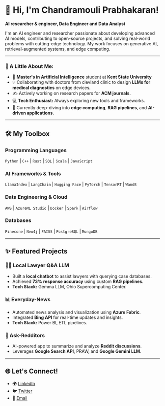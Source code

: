 # 👋 Hi, I'm Chandramouli Prabhakaran!

**AI researcher & engineer, Data Engineer and Data Analyst**

I'm an AI engineer and researcher passionate about developing advanced AI models, contributing to open-source projects, and solving real-world problems with cutting-edge technology. My work focuses on generative AI, retrieval-augmented systems, and edge computing.

---

### 🚀 A Little About Me:
- 🌟 **Master's in Artificial Intelligence** student at **Kent State University**  
- 💡 Collaborating with doctors from clevland clinic to design **LLMs for medical diagnostics** on edge devices.  
- ✍️ Actively working on research papers for **ACM journals**.  
- 💻 **Tech Enthusiast:** Always exploring new tools and frameworks.  
- 🌱 Currently deep-diving into **edge computing**, **RAG pipelines**, and **AI-driven applications**.

---

## 🛠 My Toolbox
### Programming Languages
`Python` | `C++` | `Rust` | `SQL` | `Scala` | `JavaScript`

### AI Frameworks & Tools
`LlamaIndex` | `LangChain` | `Hugging Face` | `PyTorch` | `TensorRT` | `WandB`

### Data Engineering & Cloud
`AWS` | `AzureML Studio` | `Docker` | `Spark` | `Airflow`

### Databases
`Pinecone` | `Neo4j` | `FAISS` | `PostgreSQL` | `MongoDB`

---

## ✨ Featured Projects
### 🧑‍⚖️ Local Lawyer Q&A LLM
- Built a **local chatbot** to assist lawyers with querying case databases.  
- Achieved **73% response accuracy** using custom **RAG pipelines**.  
- **Tech Stack:** Gemma LLM, Ohio Supercomputing Center.

### 📊 Everyday-News
- Automated news analysis and visualization using **Azure Fabric**.  
- Integrated **Bing API** for real-time updates and insights.  
- **Tech Stack:** Power BI, ETL pipelines.

### 💬 Ask-Redditors
- AI-powered app to summarize and analyze **Reddit discussions**.  
- Leverages **Google Search API**, PRAW, and **Google Gemini LLM**.

---

## 🌐 Let's Connect!

- 🌍 [LinkedIn](https://www.linkedin.com/in/chandramouli-prabhakaran-250a79178)  
- 🐦 [Twitter](https://x.com/MaharajMouli)  
- 📧 [Email](mailto:chandramouli.p1508@gmail.com)  
